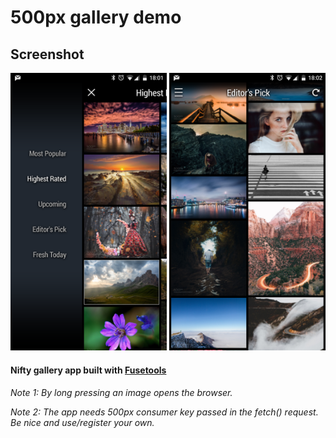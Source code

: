 # 500px gallery demo

## Screenshot
<img src="https://github.com/jveres/D500px/blob/master/Screenshot1.png?raw=true" width="250">
<img src="https://github.com/jveres/D500px/blob/master/Screenshot2.png?raw=true" width="250">

#### Nifty gallery app built with [Fusetools](https://www.fusetools.com/)

*Note 1: By long pressing an image opens the browser.*

*Note 2: The app needs 500px consumer key passed in the fetch() request. Be nice and use/register your own.*
